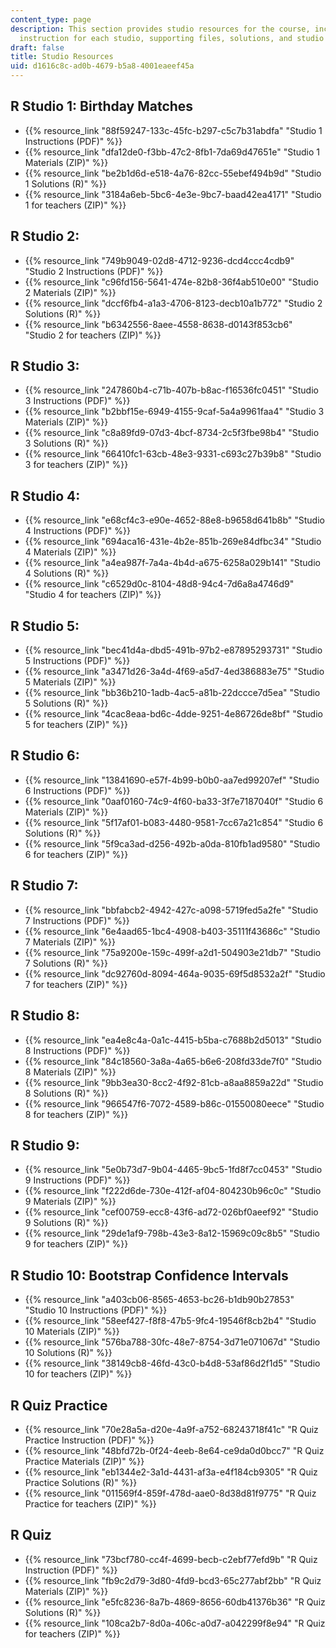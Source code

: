 ```yaml
---
content_type: page
description: This section provides studio resources for the course, including the
  instruction for each studio, supporting files, solutions, and studio for teachers.
draft: false
title: Studio Resources
uid: d1616c8c-ad0b-4679-b5a8-4001eaeef45a
---
```

## R Studio 1: Birthday Matches

- {{% resource_link "88f59247-133c-45fc-b297-c5c7b31abdfa" "Studio 1 Instructions (PDF)" %}}
- {{% resource_link "dfa12de0-f3bb-47c2-8fb1-7da69d47651e" "Studio 1 Materials (ZIP)" %}} 
- {{% resource_link "be2b1d6d-e518-4a76-82cc-55ebef494b9d" "Studio 1 Solutions (R)" %}}
- {{% resource_link "3184a6eb-5bc6-4e3e-9bc7-baad42ea4171" "Studio 1 for teachers (ZIP)" %}}

## R Studio 2:

- {{% resource_link "749b9049-02d8-4712-9236-dcd4ccc4cdb9" "Studio 2 Instructions (PDF)" %}}
- {{% resource_link "c96fd156-5641-474e-82b8-36f4ab510e00" "Studio 2 Materials (ZIP)" %}} 
- {{% resource_link "dccf6fb4-a1a3-4706-8123-decb10a1b772" "Studio 2 Solutions (R)" %}}
- {{% resource_link "b6342556-8aee-4558-8638-d0143f853cb6" "Studio 2 for teachers (ZIP)" %}}

## R Studio 3:

- {{% resource_link "247860b4-c71b-407b-b8ac-f16536fc0451" "Studio 3 Instructions (PDF)" %}}
- {{% resource_link "b2bbf15e-6949-4155-9caf-5a4a9961faa4" "Studio 3 Materials (ZIP)" %}} 
- {{% resource_link "c8a89fd9-07d3-4bcf-8734-2c5f3fbe98b4" "Studio 3 Solutions (R)" %}}
- {{% resource_link "66410fc1-63cb-48e3-9331-c693c27b39b8" "Studio 3 for teachers (ZIP)" %}}

## R Studio 4:

- {{% resource_link "e68cf4c3-e90e-4652-88e8-b9658d641b8b" "Studio 4 Instructions (PDF)" %}}
- {{% resource_link "694aca16-431e-4b2e-851b-269e84dfbc34" "Studio 4 Materials (ZIP)" %}} 
- {{% resource_link "a4ea987f-7a4a-4b4d-a675-6258a029b141" "Studio 4 Solutions (R)" %}}
- {{% resource_link "c6529d0c-8104-48d8-94c4-7d6a8a4746d9" "Studio 4 for teachers (ZIP)" %}}

## R Studio 5:

- {{% resource_link "bec41d4a-dbd5-491b-97b2-e87895293731" "Studio 5 Instructions (PDF)" %}}
- {{% resource_link "a3471d26-3a4d-4f69-a5d7-4ed386883e75" "Studio 5 Materials (ZIP)" %}} 
- {{% resource_link "bb36b210-1adb-4ac5-a81b-22dccce7d5ea" "Studio 5 Solutions (R)" %}}
- {{% resource_link "4cac8eaa-bd6c-4dde-9251-4e86726de8bf" "Studio 5 for teachers (ZIP)" %}}

## R Studio 6:

- {{% resource_link "13841690-e57f-4b99-b0b0-aa7ed99207ef" "Studio 6 Instructions (PDF)" %}}
- {{% resource_link "0aaf0160-74c9-4f60-ba33-3f7e7187040f" "Studio 6 Materials (ZIP)" %}}
- {{% resource_link "5f17af01-b083-4480-9581-7cc67a21c854" "Studio 6 Solutions (R)" %}}
- {{% resource_link "5f9ca3ad-d256-492b-a0da-810fb1ad9580" "Studio 6 for teachers (ZIP)" %}}

## R Studio 7:

- {{% resource_link "bbfabcb2-4942-427c-a098-5719fed5a2fe" "Studio 7 Instructions (PDF)" %}}
- {{% resource_link "6e4aad65-1bc4-4908-b403-35111f43686c" "Studio 7 Materials (ZIP)" %}} 
- {{% resource_link "75a9200e-159c-499f-a2d1-504903e21db7" "Studio 7 Solutions (R)" %}}
- {{% resource_link "dc92760d-8094-464a-9035-69f5d8532a2f" "Studio 7 for teachers (ZIP)" %}}

## R Studio 8:

- {{% resource_link "ea4e8c4a-0a1c-4415-b5ba-c7688b2d5013" "Studio 8 Instructions (PDF)" %}}
- {{% resource_link "84c18560-3a8a-4a65-b6e6-208fd33de7f0" "Studio 8 Materials (ZIP)" %}} 
- {{% resource_link "9bb3ea30-8cc2-4f92-81cb-a8aa8859a22d" "Studio 8 Solutions (R)" %}}
- {{% resource_link "966547f6-7072-4589-b86c-01550080eece" "Studio 8 for teachers (ZIP)" %}}

## R Studio 9:

- {{% resource_link "5e0b73d7-9b04-4465-9bc5-1fd8f7cc0453" "Studio 9 Instructions (PDF)" %}}
- {{% resource_link "f222d6de-730e-412f-af04-804230b96c0c" "Studio 9 Materials (ZIP)" %}} 
- {{% resource_link "cef00759-ecc8-43f6-ad72-026bf0aeef92" "Studio 9 Solutions (R)" %}}
- {{% resource_link "29de1af9-798b-43e3-8a12-15969c09c8b5" "Studio 9 for teachers (ZIP)" %}}

## R Studio 10: Bootstrap Confidence Intervals

- {{% resource_link "a403cb06-8565-4653-bc26-b1db90b27853" "Studio 10 Instructions (PDF)" %}}
- {{% resource_link "58eef427-f8f8-47b5-9fc4-19546f8cb2b4" "Studio 10 Materials (ZIP)" %}} 
- {{% resource_link "576ba788-30fc-48e7-8754-3d71e071067d" "Studio 10 Solutions (R)" %}}
- {{% resource_link "38149cb8-46fd-43c0-b4d8-53af86d2f1d5" "Studio 10 for teachers (ZIP)" %}}

## R Quiz Practice

- {{% resource_link "70e28a5a-d20e-4a9f-a752-68243718f41c" "R Quiz Practice Instruction (PDF)" %}}
- {{% resource_link "48bfd72b-0f24-4eeb-8e64-ce9da0d0bcc7" "R Quiz Practice Materials (ZIP)" %}} 
- {{% resource_link "eb1344e2-3a1d-4431-af3a-e4f184cb9305" "R Quiz Practice Solutions (R)" %}}
- {{% resource_link "011569f4-859f-478d-aae0-8d38d81f9775" "R Quiz Practice for teachers (ZIP)" %}}

## R Quiz

- {{% resource_link "73bcf780-cc4f-4699-becb-c2ebf77efd9b" "R Quiz Instruction (PDF)" %}}
- {{% resource_link "fb9c2d79-3d80-4fd9-bcd3-65c277abf2bb" "R Quiz Materials (ZIP)" %}} 
- {{% resource_link "e5fc8236-8a7b-4869-8656-60db41376b36" "R Quiz Solutions (R)" %}}
- {{% resource_link "108ca2b7-8d0a-406c-a0d7-a042299f8e94" "R Quiz for teachers (ZIP)" %}}